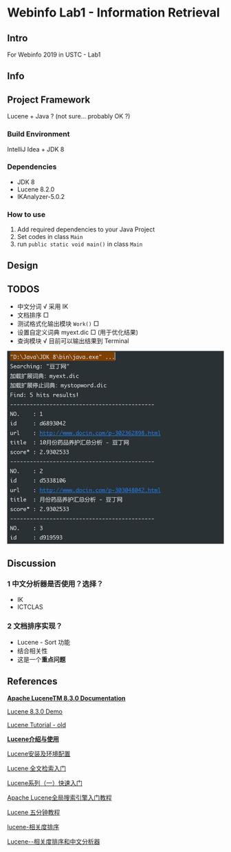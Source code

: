 # Webinfo Lab1 -  Information Retrieval

## Intro

For Webinfo 2019 in USTC - Lab1

## Info



## Project Framework

Lucene + Java ? (not sure... probably OK ?)

### Build Environment

IntelliJ Idea + JDK 8

### Dependencies

+   JDK 8
+   Lucene 8.2.0
+   IKAnalyzer-5.0.2

### How to use

1.  Add required dependencies to your Java Project
2.  Set codes in class `Main`
3.  run `public static void main()` in class `Main`

## Design



## TODOS

+   中文分词 √ 采用 IK
+   文档排序 □
+   测试格式化输出模块 `Work()` □
+   设置自定义词典 myext.dic □ (用于优化结果)
+   查询模块 √ 目前可以输出结果到 Terminal

![demo](README.assets/demo.jpg)

## Discussion

### 1 中文分析器是否使用？选择？

+   IK
+   ICTCLAS

### 2 文档排序实现？

+   Lucene - Sort 功能
+   结合相关性
+   这是一个**重点问题**

## References

[**Apache LuceneTM 8.3.0 Documentation**](https://lucene.apache.org/core/8_3_0/index.html)

[Lucene 8.3.0 Demo](https://lucene.apache.org/core/8_3_0/demo/overview-summary.html)

[Lucene Tutorial - old](https://www.yiibai.com/lucene/lucene_environment.html)

[**Lucene介绍与使用**](https://blog.csdn.net/weixin_42633131/article/details/82873731)

[Lucene安装及环境配置](https://blog.csdn.net/u013819513/article/details/79733756)

[Lucene 全文检索入门](https://www.cnblogs.com/cnjavahome/p/9192467.html)

[Lucene系列（一）快速入门](https://segmentfault.com/a/1190000014203843)

[Apache Lucene全局搜索引擎入门教程](https://www.jianshu.com/p/48aad01ebc7c)

[Lucene 五分钟教程 ](http://www.sohu.com/a/196235775_355142)

[lucene-相关度排序](https://blog.csdn.net/qq_33301113/article/details/79200791)

[Lucene--相关度排序和中文分析器](https://www.jianshu.com/p/89ef0b892c56)